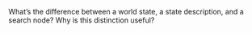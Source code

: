

What’s the difference between a world state, a state description, and a
search node? Why is this distinction useful?
